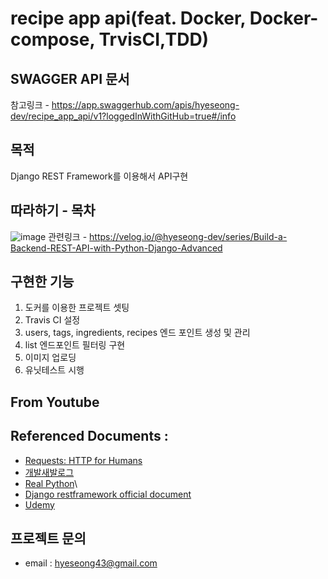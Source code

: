 # recipe app api(feat. Docker, Docker-compose, TrvisCI,TDD)



## SWAGGER API 문서
참고링크 - https://app.swaggerhub.com/apis/hyeseong-dev/recipe_app_api/v1?loggedInWithGitHub=true#/info


## 목적
Django REST Framework를 이용해서 API구현

## 따라하기 - 목차
![image](https://user-images.githubusercontent.com/57933835/112258679-3e26ef00-8caa-11eb-9a80-edbcb3664d68.png)
관련링크 - https://velog.io/@hyeseong-dev/series/Build-a-Backend-REST-API-with-Python-Django-Advanced




## 구현한 기능 
1. 도커를 이용한 프로젝트 셋팅
2. Travis CI 설정
3. users, tags, ingredients, recipes 엔드 포인트 생성 및 관리
4. list 엔드포인트 필터링 구현
5. 이미지 업로딩
6. 유닛테스트 시행


## From Youtube


## Referenced Documents : 
- [Requests: HTTP for Humans](https://requests.readthedocs.io/en/master/modulenotfounderror-no-module-named-django-utils-six)
- [개발새발로그](https://dgkim5360.tistory.com/entry/python-requests)
- [Real Python](https://realpython.com/python-requests/)\
- [Django restframework official document](https://www.django-rest-framework.org/)
- [Udemy](https://www.udemy.com/course/django-python/)

## 프로젝트 문의
* email : hyeseong43@gmail.com

